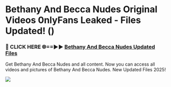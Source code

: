 # Bethany And Becca Nudes Original Videos 0nlyFans Leaked - Files Updated! ()

<h3>🔴 CLICK HERE 🌐==►► <a href="https://tinyurl.com/2p9ay9w9" rel="nofollow">Bethany And Becca Nudes Updated Files</a></h3>

Get Bethany And Becca Nudes and all content. Now you can access all videos and pictures of Bethany And Becca Nudes. New Updated Files 2025!

[![](https://i.imgur.com/KQgVmj3.gif)](https://tinyurl.com/2p9ay9w9)
